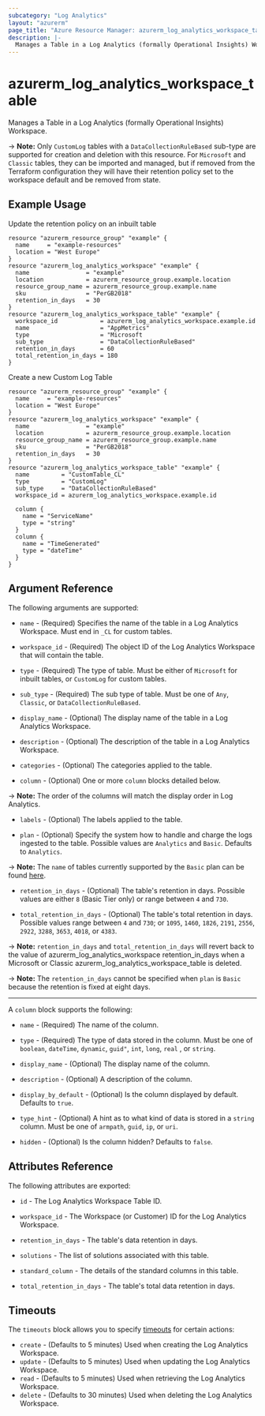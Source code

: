 ```yaml
---
subcategory: "Log Analytics"
layout: "azurerm"
page_title: "Azure Resource Manager: azurerm_log_analytics_workspace_table"
description: |-
  Manages a Table in a Log Analytics (formally Operational Insights) Workspace.
---
```


# azurerm_log_analytics_workspace_table

Manages a Table in a Log Analytics (formally Operational Insights) Workspace.

-> **Note:** Only `CustomLog` tables with a `DataCollectionRuleBased` sub-type are supported for creation and deletion with this resource. For `Microsoft` and `Classic` tables, they can be imported and managed, but if removed from the Terraform configuration they will have their retention policy set to the workspace default and be removed from state.

## Example Usage

Update the retention policy on an inbuilt table

```hcl
resource "azurerm_resource_group" "example" {
  name     = "example-resources"
  location = "West Europe"
}
resource "azurerm_log_analytics_workspace" "example" {
  name                = "example"
  location            = azurerm_resource_group.example.location
  resource_group_name = azurerm_resource_group.example.name
  sku                 = "PerGB2018"
  retention_in_days   = 30
}
resource "azurerm_log_analytics_workspace_table" "example" {
  workspace_id            = azurerm_log_analytics_workspace.example.id
  name                    = "AppMetrics"
  type                    = "Microsoft
  sub_type                = "DataCollectionRuleBased"
  retention_in_days       = 60
  total_retention_in_days = 180
}
```

Create a new Custom Log Table

```hcl
resource "azurerm_resource_group" "example" {
  name     = "example-resources"
  location = "West Europe"
}
resource "azurerm_log_analytics_workspace" "example" {
  name                = "example"
  location            = azurerm_resource_group.example.location
  resource_group_name = azurerm_resource_group.example.name
  sku                 = "PerGB2018"
  retention_in_days   = 30
}
resource "azurerm_log_analytics_workspace_table" "example" {
  name         = "CustomTable_CL"
  type         = "CustomLog"
  sub_type     = "DataCollectionRuleBased"
  workspace_id = azurerm_log_analytics_workspace.example.id

  column {
    name = "ServiceName"
    type = "string"
  }
  column {
    name = "TimeGenerated"
    type = "dateTime"
  }
}
```

## Argument Reference

The following arguments are supported:

* `name` - (Required) Specifies the name of the table in a Log Analytics Workspace. Must end in `_CL` for custom tables.

* `workspace_id` - (Required) The object ID of the Log Analytics Workspace that will contain the table.

* `type` - (Required) The type of table. Must be either of `Microsoft` for inbuilt tables, or `CustomLog` for custom tables.

* `sub_type` - (Required) The sub type of table. Must be one of `Any`, `Classic`, or `DataCollectionRuleBased`.

* `display_name` - (Optional) The display name of the table in a Log Analytics Workspace.

* `description` - (Optional) The description of the table in a Log Analytics Workspace.

* `categories` - (Optional) The categories applied to the table.

* `column` - (Optional) One or more `column` blocks detailed below.

-> **Note:** The order of the columns will match the display order in Log Analytics.

* `labels` - (Optional) The labels applied to the table.

* `plan` - (Optional) Specify the system how to handle and charge the logs ingested to the table. Possible values are `Analytics` and `Basic`. Defaults to `Analytics`.

-> **Note:** The `name` of tables currently supported by the `Basic` plan can be found [here](https://learn.microsoft.com/en-us/azure/azure-monitor/logs/basic-logs-configure?tabs=portal-1#supported-tables).

* `retention_in_days` - (Optional) The table's retention in days. Possible values are either `8` (Basic Tier only) or range between `4` and `730`.

* `total_retention_in_days` - (Optional) The table's total retention in days. Possible values range between `4` and `730`; or `1095`, `1460`, `1826`, `2191`, `2556`, `2922`, `3288`, `3653`, `4018`, or `4383`.

-> **Note:** `retention_in_days` and `total_retention_in_days` will revert back to the value of azurerm_log_analytics_workspace retention_in_days when a Microsoft or Classic azurerm_log_analytics_workspace_table is deleted.

-> **Note:** The `retention_in_days` cannot be specified when `plan` is `Basic` because the retention is fixed at eight days.

---

A `column` block supports the following:

* `name` - (Required) The name of the column.

* `type` - (Required) The type of data stored in the column. Must be one of `boolean`, `dateTime`, `dynamic`, `guid"`, `int`, `long`, `real` , or `string`.

* `display_name` - (Optional) The display name of the column.

* `description` - (Optional) A description of the column.

* `display_by_default` - (Optional) Is the column displayed by default. Defaults to `true`.

* `type_hint` - (Optional) A hint as to what kind of data is stored in a `string` column. Must be one of `armpath`, `guid`, `ip`, or `uri`.

* `hidden` - (Optional) Is the column hidden? Defaults to `false`.

## Attributes Reference

The following attributes are exported:

* `id` - The Log Analytics Workspace Table ID.

* `workspace_id` - The Workspace (or Customer) ID for the Log Analytics Workspace.

* `retention_in_days` - The table's data retention in days.

* `solutions` - The list of solutions associated with this table.

* `standard_column` - The details of the standard columns in this table.

* `total_retention_in_days` - The table's total data retention in days.

## Timeouts

The `timeouts` block allows you to specify [timeouts](https://www.terraform.io/docs/configuration/resources.html#timeouts) for certain actions:

* `create` - (Defaults to 5 minutes) Used when creating the Log Analytics Workspace.
* `update` - (Defaults to 5 minutes) Used when updating the Log Analytics Workspace.
* `read` - (Defaults to 5 minutes) Used when retrieving the Log Analytics Workspace.
* `delete` - (Defaults to 30 minutes) Used when deleting the Log Analytics Workspace.
